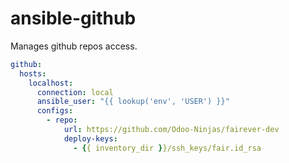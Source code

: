 # ansible-github

Manages github repos access.


```yaml
github:
  hosts:
	localhost:
      connection: local
      ansible_user: "{{ lookup('env', 'USER') }}"
      configs:
        - repo:
			url: https://github.com/Odoo-Ninjas/fairever-dev
			deploy-keys:
			  - {{ inventory_dir }}/ssh_keys/fair.id_rsa

```

